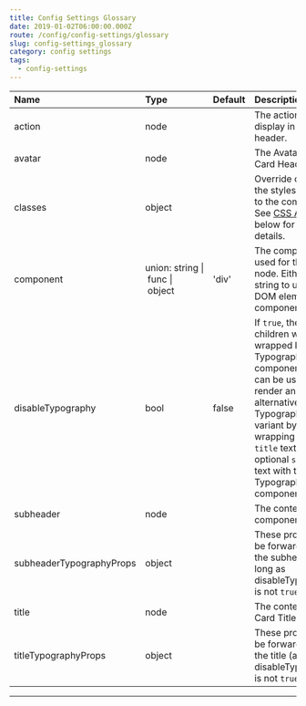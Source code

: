 ```yaml
---
title: Config Settings Glossary
date: 2019-01-02T06:00:00.000Z
route: /config/config-settings/glossary
slug: config-settings_glossary
category: config settings
tags:
  - config-settings
---
```



| Name | Type | Default | Description |
|:-----|:-----|:--------|:------------|
| <span class="prop-name">action</span> | <span class="prop-type">node |   | The action to display in the card header. |
| <span class="prop-name">avatar</span> | <span class="prop-type">node |   | The Avatar for the Card Header. |
| <span class="prop-name">classes</span> | <span class="prop-type">object |   | Override or extend the styles applied to the component. See [CSS API](#css-api) below for more details. |
| <span class="prop-name">component</span> | <span class="prop-type">union:&nbsp;string&nbsp;&#124;<br>&nbsp;func&nbsp;&#124;<br>&nbsp;object<br> | <span class="prop-default">'div'</span> | The component used for the root node. Either a string to use a DOM element or a component. |
| <span class="prop-name">disableTypography</span> | <span class="prop-type">bool | <span class="prop-default">false</span> | If `true`, the children won't be wrapped by a Typography component. This can be useful to render an alternative Typography variant by wrapping the `title` text, and optional `subheader` text with the Typography component. |
| <span class="prop-name">subheader</span> | <span class="prop-type">node |   | The content of the component. |
| <span class="prop-name">subheaderTypographyProps</span> | <span class="prop-type">object |   | These props will be forwarded to the subheader (as long as disableTypography is not `true`). |
| <span class="prop-name">title</span> | <span class="prop-type">node |   | The content of the Card Title. |
| <span class="prop-name">titleTypographyProps</span> | <span class="prop-type">object |   | These props will be forwarded to the title (as long as disableTypography is not `true`). |
---------------------------------
